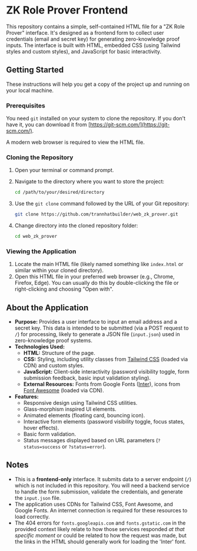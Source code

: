 # ZK Role Prover Frontend

This repository contains a simple, self-contained HTML file for a "ZK Role Prover" interface. It's designed as a frontend form to collect user credentials (email and secret key) for generating zero-knowledge proof inputs. The interface is built with HTML, embedded CSS (using Tailwind styles and custom styles), and JavaScript for basic interactivity.

## Getting Started

These instructions will help you get a copy of the project up and running on your local machine.

### Prerequisites

You need `git` installed on your system to clone the repository. If you don't have it, you can download it from [https://git-scm.com/](https://git-scm.com/).

A modern web browser is required to view the HTML file.

### Cloning the Repository

1.  Open your terminal or command prompt.
2.  Navigate to the directory where you want to store the project:
    ```bash
    cd /path/to/your/desired/directory
    ```
3.  Use the `git clone` command followed by the URL of your Git repository:
    ```bash
    git clone https://github.com/trannhatbuilder/web_zk_prover.git
    ```

4.  Change directory into the cloned repository folder:
    ```bash
    cd web_zk_prover
    ```

### Viewing the Application

1.  Locate the main HTML file (likely named something like `index.html` or similar within your cloned directory).
2.  Open this HTML file in your preferred web browser (e.g., Chrome, Firefox, Edge). You can usually do this by double-clicking the file or right-clicking and choosing "Open with".

## About the Application

*   **Purpose:** Provides a user interface to input an email address and a secret key. This data is intended to be submitted (via a POST request to `/`) for processing, likely to generate a JSON file (`input.json`) used in zero-knowledge proof systems.
*   **Technologies Used:**
    *   **HTML:** Structure of the page.
    *   **CSS:** Styling, including utility classes from [Tailwind CSS](https://tailwindcss.com/) (loaded via CDN) and custom styles.
    *   **JavaScript:** Client-side interactivity (password visibility toggle, form submission feedback, basic input validation styling).
    *   **External Resources:** Fonts from Google Fonts ([Inter](https://fonts.google.com/specimen/Inter)), icons from [Font Awesome](https://fontawesome.com/) (loaded via CDN).
*   **Features:**
    *   Responsive design using Tailwind CSS utilities.
    *   Glass-morphism inspired UI elements.
    *   Animated elements (floating card, bouncing icon).
    *   Interactive form elements (password visibility toggle, focus states, hover effects).
    *   Basic form validation.
    *   Status messages displayed based on URL parameters (`?status=success` or `?status=error`).

## Notes

*   This is a **frontend-only** interface. It submits data to a server endpoint (`/`) which is not included in this repository. You will need a backend service to handle the form submission, validate the credentials, and generate the `input.json` file.
*   The application uses CDNs for Tailwind CSS, Font Awesome, and Google Fonts. An internet connection is required for these resources to load correctly.
*   The 404 errors for `fonts.googleapis.com` and `fonts.gstatic.com` in the provided context likely relate to how those services responded *at that specific moment* or could be related to how the request was made, but the links in the HTML should generally work for loading the 'Inter' font.
